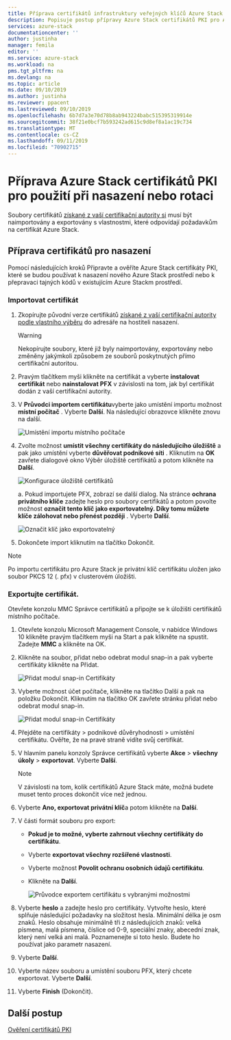 ```yaml
---
title: Příprava certifikátů infrastruktury veřejných klíčů Azure Stack pro nasazení Azure Stack integrovaných systémů nebo pro rotaci tajných klíčů | Microsoft Docs
description: Popisuje postup přípravy Azure Stack certifikátů PKI pro Azure Stack integrovaných systémů.
services: azure-stack
documentationcenter: ''
author: justinha
manager: femila
editor: ''
ms.service: azure-stack
ms.workload: na
pms.tgt_pltfrm: na
ms.devlang: na
ms.topic: article
ms.date: 09/10/2019
ms.author: justinha
ms.reviewer: ppacent
ms.lastreviewed: 09/10/2019
ms.openlocfilehash: 6b7d7a3e70d78b8ab943224babc515395319914e
ms.sourcegitcommit: 38f21e0bcf7b593242ad615c9d8ef8a1ac19c734
ms.translationtype: MT
ms.contentlocale: cs-CZ
ms.lasthandoff: 09/11/2019
ms.locfileid: "70902715"
---
```

# <a name="prepare-azure-stack-pki-certificates-for-use-in-deployment-or-rotation"></a>Příprava Azure Stack certifikátů PKI pro použití při nasazení nebo rotaci

Soubory certifikátů [získané z vaší certifikační autority si](azure-stack-get-pki-certs.md) musí být naimportovány a exportovány s vlastnostmi, které odpovídají požadavkům na certifikát Azure Stack.

## <a name="prepare-certificates-for-deployment"></a>Příprava certifikátů pro nasazení

Pomocí následujících kroků Připravte a ověříte Azure Stack certifikáty PKI, které se budou používat k nasazení nového Azure Stack prostředí nebo k přepravaci tajných kódů v existujícím Azure Stackm prostředí. 


### <a name="import-the-certificate"></a>Importovat certifikát

1. Zkopírujte původní verze certifikátů [získané z vaší certifikační autority podle vlastního výběru](azure-stack-get-pki-certs.md) do adresáře na hostiteli nasazení. 
   > [!WARNING]
   > Nekopírujte soubory, které již byly naimportovány, exportovány nebo změněny jakýmkoli způsobem ze souborů poskytnutých přímo certifikační autoritou.

1. Pravým tlačítkem myši klikněte na certifikát a vyberte **instalovat certifikát** nebo **nainstalovat PFX** v závislosti na tom, jak byl certifikát dodán z vaší certifikační autority.

1. V **Průvodci importem certifikátu**vyberte jako umístění importu možnost **místní počítač** . Vyberte **Další**. Na následující obrazovce klikněte znovu na další.

    ![Umístění importu místního počítače](./media/prepare-pki-certs/1.png)

1. Zvolte možnost **umístit všechny certifikáty do následujícího úložiště** a pak jako umístění vyberte **důvěřovat podnikové síti** . Kliknutím na **OK** zavřete dialogové okno Výběr úložiště certifikátů a potom klikněte na **Další**.

   ![Konfigurace úložiště certifikátů](./media/prepare-pki-certs/3.png)

   a. Pokud importujete PFX, zobrazí se další dialog. Na stránce **ochrana privátního klíče** zadejte heslo pro soubory certifikátů a potom povolte možnost **označit tento klíč jako exportovatelný. Díky tomu můžete klíče zálohovat nebo přenést později** . Vyberte **Další**.

   ![Označit klíč jako exportovatelný](./media/prepare-pki-certs/2.png)

1. Dokončete import kliknutím na tlačítko Dokončit.

> [!NOTE]
> Po importu certifikátu pro Azure Stack je privátní klíč certifikátu uložen jako soubor PKCS 12 (. pfx) v clusterovém úložišti.

### <a name="export-the-certificate"></a>Exportujte certifikát.

Otevřete konzolu MMC Správce certifikátů a připojte se k úložišti certifikátů místního počítače.

1. Otevřete konzolu Microsoft Management Console, v nabídce Windows 10 klikněte pravým tlačítkem myši na Start a pak klikněte na spustit. Zadejte **MMC** a klikněte na OK.

1. Klikněte na soubor, přidat nebo odebrat modul snap-in a pak vyberte certifikáty klikněte na Přidat.

    ![Přidat modul snap-in Certifikáty](./media/prepare-pki-certs/mmc-2.png)
 
1. Vyberte možnost účet počítače, klikněte na tlačítko Další a pak na položku Dokončit. Kliknutím na tlačítko OK zavřete stránku přidat nebo odebrat modul snap-in.

    ![Přidat modul snap-in Certifikáty](./media/prepare-pki-certs/mmc-3.png)

1. Přejděte na certifikáty > podnikové důvěryhodnosti > umístění certifikátu. Ověřte, že na pravé straně vidíte svůj certifikát.

1. V hlavním panelu konzoly Správce certifikátů vyberte **Akce** > **všechny úkoly** > **exportovat**. Vyberte **Další**.

   > [!NOTE]
   > V závislosti na tom, kolik certifikátů Azure Stack máte, možná budete muset tento proces dokončit více než jednou.

1. Vyberte **Ano, exportovat privátní klíč**a potom klikněte na **Další**.

1. V části formát souboru pro export:
    
   - **Pokud je to možné, vyberte zahrnout všechny certifikáty do certifikátu**.  
   - Vyberte **exportovat všechny rozšířené vlastnosti**.  
   - Vyberte možnost **Povolit ochranu osobních údajů certifikátu**.  
   - Klikněte na **Další**.  
    
     ![Průvodce exportem certifikátu s vybranými možnostmi](./media/prepare-pki-certs/azure-stack-save-cert.png)

1. Vyberte **heslo** a zadejte heslo pro certifikáty. Vytvořte heslo, které splňuje následující požadavky na složitost hesla. Minimální délka je osm znaků. Heslo obsahuje minimálně tři z následujících znaků: velká písmena, malá písmena, číslice od 0-9, speciální znaky, abecední znak, který není velká ani malá. Poznamenejte si toto heslo. Budete ho používat jako parametr nasazení.

1. Vyberte **Další**.

1. Vyberte název souboru a umístění souboru PFX, který chcete exportovat. Vyberte **Další**.

1. Vyberte **Finish** (Dokončit).

## <a name="next-steps"></a>Další postup

[Ověření certifikátů PKI](azure-stack-validate-pki-certs.md)